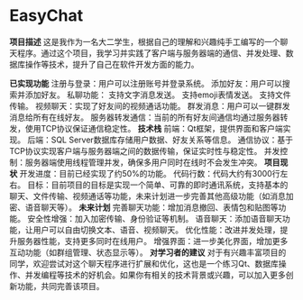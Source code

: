 # EasyChat
**项目描述**
这是我作为一名大二学生，根据自己的理解和兴趣纯手工编写的一个聊天程序。通过这个项目，我学习并实践了客户端与服务器端的通信、并发处理、数据库操作等技术，提升了自己在软件开发方面的能力。

**已实现功能**
注册与登录：用户可以注册账号并登录系统。
添加好友：用户可以搜索并添加好友。
私聊功能：
支持文字消息发送。
支持emoji表情发送。
支持文件传输。
视频聊天：实现了好友间的视频通话功能。
群发消息：用户可以一键群发消息给所有在线好友。
服务器转发通信：当前的所有好友间通信均通过服务器转发，使用TCP协议保证通信稳定性。
**技术栈**
前端：Qt框架，提供界面和客户端实现。
后端：SQL Server数据库存储用户数据、好友关系等信息。
通信协议：基于TCP协议实现客户端与服务器端之间的数据传输，保证实时性与稳定性。
并发控制：服务器端使用线程管理并发，确保多用户同时在线时不会发生冲突。
**项目现状**
开发进度：目前已经实现了约50%的功能。
代码行数：代码大约有3000行左右。
目标：目前项目的目标是实现一个简单、可靠的即时通讯系统，支持基本的聊天、文件传输、视频通话等功能，未来计划进一步完善其他高级功能（如消息加密、语音聊天等）。
**未来计划**
完善聊天功能：增加消息撤回、表情包和贴图等功能。
安全性增强：加入加密传输、身份验证等机制。
语音聊天：添加语音聊天功能，让用户可以自由切换文本、语音、视频聊天。
优化性能：改进并发处理，提升服务器性能，支持更多同时在线用户。
增强界面：进一步美化界面，增加更多互动功能（如群组管理、状态显示等）。
**对学习者的建议**
对于有兴趣丰富项目的同学，欢迎尝试对这个聊天程序进行扩展和优化，这也是一个练习Qt、数据库操作、并发编程等技术的好机会。如果你有相关的技术背景或兴趣，可以加入更多创新功能，共同完善该项目。
